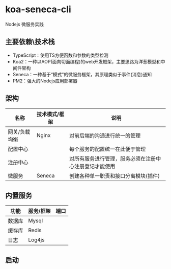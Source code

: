 # koa-seneca-cli
Nodejs 微服务实践



## 主要依赖\技术栈

- TypeScript：使用TS方便函数和参数的类型检测
- Koa2：一种以AOP(面向切面编程)的web开发框架，主要思路为洋葱模型和中间件架构
- Seneca：一种基于“模式”的微服务框架，其原理类似于事件(消息)通知
- PM2：强大的Nodejs应用部署器

  

## 架构

| 名称          | 技术模式/框架 | 说明                                                   |
| ------------- | ------------- | ------------------------------------------------------ |
| 网关/负载均衡 | Nginx         | 对前后端的沟通进行统一的管理                           |
| 配置中心      |               | 每个服务的配置统一在此便于管理                         |
| 注册中心      |               | 对所有服务进行管理，服务必须在注册中心注册登记才能使用 |
| 微服务        | Seneca        | 创建各种单一职责和接口分离模块(插件)                   |



## 内置服务

| 功能   | 服务/框架 | 端口 |
| ------ | --------- | ---- |
| 数据库 | Mysql     |      |
| 缓存库 | Redis     |      |
| 日志   | Log4js    |      |



## 启动